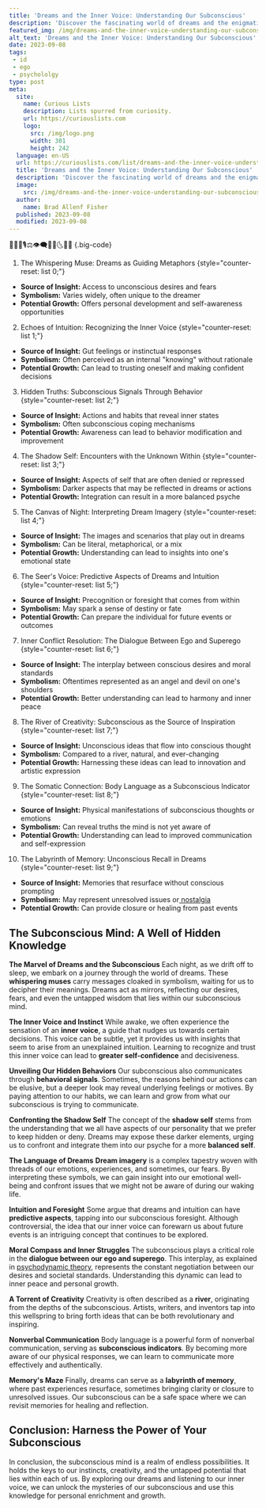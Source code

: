 ```yaml
---
title: 'Dreams and the Inner Voice: Understanding Our Subconscious'
description: 'Discover the fascinating world of dreams and the enigmatic inner voice. Unravel the mysteries of the subconscious mind and nurture your curious nature.'
featured_img: /img/dreams-and-the-inner-voice-understanding-our-subconscious.webp
alt_text: 'Dreams and the Inner Voice: Understanding Our Subconscious'
date: 2023-09-08
tags:
 - id
 - ego
 - psychololgy
type: post
meta:
  site:
    name: Curious Lists
    description: Lists spurred from curiosity.
    url: https://curiouslists.com
    logo:
      src: /img/logo.png
      width: 301
      height: 242
  language: en-US
  url: https://curiouslists.com/list/dreams-and-the-inner-voice-understanding-our-subconscious
  title: 'Dreams and the Inner Voice: Understanding Our Subconscious'
  description: 'Discover the fascinating world of dreams and the enigmatic inner voice. Unravel the mysteries of the subconscious mind and nurture your curious nature.'
  image:
    src: /img/dreams-and-the-inner-voice-understanding-our-subconscious.webp
  author:
    name: Brad Allenf Fisher
  published: 2023-09-08
  modified: 2023-09-08
---
```



🧠💤🔮🎙️⚖️👁️‍🗨️🕵️‍♀️🌜✨🛌 {.big-code}

1. The Whispering Muse: Dreams as Guiding Metaphors {style="counter-reset: list 0;"}
  - **Source of Insight:** Access to unconscious desires and fears
  - **Symbolism:** Varies widely, often unique to the dreamer
  - **Potential Growth:** Offers personal development and self-awareness opportunities

2. Echoes of Intuition: Recognizing the Inner Voice {style="counter-reset: list 1;"}
  - **Source of Insight:** Gut feelings or instinctual responses
  - **Symbolism:** Often perceived as an internal "knowing" without rationale
  - **Potential Growth:** Can lead to trusting oneself and making confident decisions

3. Hidden Truths: Subconscious Signals Through Behavior {style="counter-reset: list 2;"}
  - **Source of Insight:** Actions and habits that reveal inner states
  - **Symbolism:** Often subconscious coping mechanisms
  - **Potential Growth:** Awareness can lead to behavior modification and improvement

4. The Shadow Self: Encounters with the Unknown Within {style="counter-reset: list 3;"}
  - **Source of Insight:** Aspects of self that are often denied or repressed
  - **Symbolism:** Darker aspects that may be reflected in dreams or actions
  - **Potential Growth:** Integration can result in a more balanced psyche

5. The Canvas of Night: Interpreting Dream Imagery {style="counter-reset: list 4;"}
  - **Source of Insight:** The images and scenarios that play out in dreams
  - **Symbolism:** Can be literal, metaphorical, or a mix
  - **Potential Growth:** Understanding can lead to insights into one's emotional state

6. The Seer's Voice: Predictive Aspects of Dreams and Intuition {style="counter-reset: list 5;"}
  - **Source of Insight:** Precognition or foresight that comes from within
  - **Symbolism:** May spark a sense of destiny or fate
  - **Potential Growth:** Can prepare the individual for future events or outcomes

7. Inner Conflict Resolution: The Dialogue Between Ego and Superego {style="counter-reset: list 6;"}
  - **Source of Insight:** The interplay between conscious desires and moral standards
  - **Symbolism:** Oftentimes represented as an angel and devil on one's shoulders
  - **Potential Growth:** Better understanding can lead to harmony and inner peace

8. The River of Creativity: Subconscious as the Source of Inspiration {style="counter-reset: list 7;"}
  - **Source of Insight:** Unconscious ideas that flow into conscious thought
  - **Symbolism:** Compared to a river, natural, and ever-changing
  - **Potential Growth:** Harnessing these ideas can lead to innovation and artistic expression

9. The Somatic Connection: Body Language as a Subconscious Indicator {style="counter-reset: list 8;"}
  - **Source of Insight:** Physical manifestations of subconscious thoughts or emotions
  - **Symbolism:** Can reveal truths the mind is not yet aware of
  - **Potential Growth:** Understanding can lead to improved communication and self-expression

10. The Labyrinth of Memory: Unconscious Recall in Dreams {style="counter-reset: list 9;"}
  - **Source of Insight:** Memories that resurface without conscious prompting
  - **Symbolism:** May represent unresolved issues or[  nostalgia](https://curiouslists.com/list/artificial-intelligence-and-the-simulation-of-inner-voice)
  - **Potential Growth:** Can provide closure or healing from past events


## The Subconscious Mind: A Well of Hidden Knowledge

**The Marvel of Dreams and the Subconscious**
Each night, as we drift off to sleep, we embark on a journey through the world of dreams. These **whispering muses** carry messages cloaked in symbolism, waiting for us to decipher their meanings. Dreams act as mirrors, reflecting our desires, fears, and even the untapped wisdom that lies within our subconscious mind.

**The Inner Voice and Instinct**
While awake, we often experience the sensation of an **inner voice**, a guide that nudges us towards certain decisions. This voice can be subtle, yet it provides us with insights that seem to arise from an unexplained intuition. Learning to recognize and trust this inner voice can lead to **greater self-confidence** and decisiveness.

**Unveiling Our Hidden Behaviors**
Our subconscious also communicates through **behavioral signals**. Sometimes, the reasons behind our actions can be elusive, but a deeper look may reveal underlying feelings or motives. By paying attention to our habits, we can learn and grow from what our subconscious is trying to communicate.

**Confronting the Shadow Self**
The concept of the **shadow self** stems from the understanding that we all have aspects of our personality that we prefer to keep hidden or deny. Dreams may expose these darker elements, urging us to confront and integrate them into our psyche for a more **balanced self**.

**The Language of Dreams**
**Dream imagery** is a complex tapestry woven with threads of our emotions, experiences, and sometimes, our fears. By interpreting these symbols, we can gain insight into our emotional well-being and confront issues that we might not be aware of during our waking life.

**Intuition and Foresight**
Some argue that dreams and intuition can have **predictive aspects**, tapping into our subconscious foresight. Although controversial, the idea that our inner voice can forewarn us about future events is an intriguing concept that continues to be explored.

**Moral Compass and Inner Struggles**
The subconscious plays a critical role in the **dialogue between our ego and superego**. This interplay, as explained in [psychodynamic theory](https://www.britannica.com/science/superego), represents the constant negotiation between our desires and societal standards. Understanding this dynamic can lead to inner peace and personal growth.

**A Torrent of Creativity**
Creativity is often described as a **river**, originating from the depths of the subconscious. Artists, writers, and inventors tap into this wellspring to bring forth ideas that can be both revolutionary and inspiring.

**Nonverbal Communication**
Body language is a powerful form of nonverbal communication, serving as **subconscious indicators**. By becoming more aware of our physical responses, we can learn to communicate more effectively and authentically.

**Memory's Maze**
Finally, dreams can serve as a **labyrinth of memory**, where past experiences resurface, sometimes bringing clarity or closure to unresolved issues. Our subconscious can be a safe space where we can revisit memories for healing and reflection.

## Conclusion: Harness the Power of Your Subconscious

In conclusion, the subconscious mind is a realm of endless possibilities. It holds the keys to our instincts, creativity, and the untapped potential that lies within each of us. By exploring our dreams and listening to our inner voice, we can unlock the mysteries of our subconscious and use this knowledge for personal enrichment and growth.